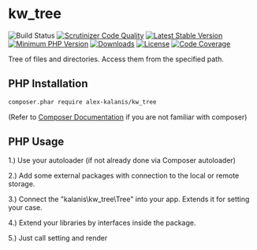 # kw_tree

![Build Status](https://github.com/alex-kalanis/kw_tree/actions/workflows/code_checks.yml/badge.svg)
[![Scrutinizer Code Quality](https://scrutinizer-ci.com/g/alex-kalanis/kw_tree/badges/quality-score.png?b=master)](https://scrutinizer-ci.com/g/alex-kalanis/kw_tree/?branch=master)
[![Latest Stable Version](https://poser.pugx.org/alex-kalanis/kw_tree/v/stable.svg?v=1)](https://packagist.org/packages/alex-kalanis/kw_tree)
[![Minimum PHP Version](https://img.shields.io/badge/php-%3E%3D%207.4-8892BF.svg)](https://php.net/)
[![Downloads](https://img.shields.io/packagist/dt/alex-kalanis/kw_tree.svg?v1)](https://packagist.org/packages/alex-kalanis/kw_tree)
[![License](https://poser.pugx.org/alex-kalanis/kw_tree/license.svg?v=1)](https://packagist.org/packages/alex-kalanis/kw_tree)
[![Code Coverage](https://scrutinizer-ci.com/g/alex-kalanis/kw_tree/badges/coverage.png?b=master&v=1)](https://scrutinizer-ci.com/g/alex-kalanis/kw_tree/?branch=master)

Tree of files and directories. Access them from the specified path.

## PHP Installation

```bash
composer.phar require alex-kalanis/kw_tree
```

(Refer to [Composer Documentation](https://github.com/composer/composer/blob/master/doc/00-intro.md#introduction) if you are not
familiar with composer)


## PHP Usage

1.) Use your autoloader (if not already done via Composer autoloader)

2.) Add some external packages with connection to the local or remote storage.

3.) Connect the "kalanis\kw_tree\Tree" into your app. Extends it for setting your case.

4.) Extend your libraries by interfaces inside the package.

5.) Just call setting and render
